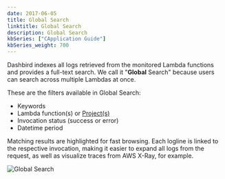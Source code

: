 ```yaml
---
date: 2017-06-05
title: Global Search
linktitle: Global Search
description: Global Search
kbSeries: ["CApplication Guide"]
kbSeries_weight: 700
---
```


Dashbird indexes all logs retrieved from the monitored Lambda functions and provides a full-text search. We call it "**Global** Search" because users can search across multiple Lambdas at once.

These are the filters available in Global Search:

* Keywords
* Lambda function(s) or [Project(s)](/docs/quickstart/projects/)
* Invocation status (success or error)
* Datetime period

Matching results are highlighted for fast browsing. Each logline is linked to the respective invocation, making it easier to expand all logs from the request, as well as visualize traces from AWS X-Ray, for example.

![Global Search](/images/docs/global-search.png)
